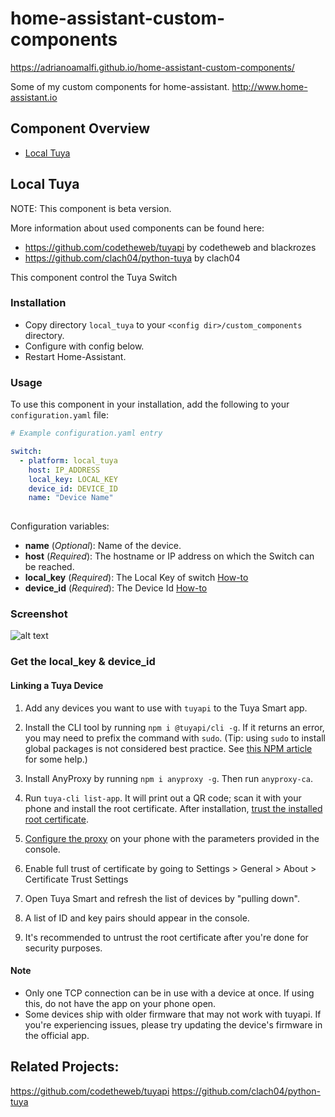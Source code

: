# home-assistant-custom-components
https://adrianoamalfi.github.io/home-assistant-custom-components/ 

Some of my custom components for home-assistant. <http://www.home-assistant.io>


Component Overview
------------------
  * [Local Tuya](#local-tuya)

## Local Tuya

NOTE: This component is beta version.

More information about used components can be found here:

- <https://github.com/codetheweb/tuyapi> by codetheweb and blackrozes
- <https://github.com/clach04/python-tuya> by clach04 

This component control the Tuya Switch 

### Installation

- Copy directory `local_tuya` to your `<config dir>/custom_components` directory.
- Configure with config below.
- Restart Home-Assistant.

### Usage
To use this component in your installation, add the following to your `configuration.yaml` file:

```yaml
# Example configuration.yaml entry

switch:
  - platform: local_tuya
    host: IP_ADDRESS
    local_key: LOCAL_KEY
    device_id: DEVICE_ID
    name: "Device Name"
    
```

Configuration variables:

- **name** (*Optional*): Name of the device.
- **host** (*Required*): The hostname or IP address on which the Switch can be reached.
- **local_key** (*Required*): The Local Key of switch [How-to](#Linking-a-Tuya-Device)
- **device_id** (*Required*): The Device Id [How-to](#Linking-a-Tuya-Device)


### Screenshot
![alt text](https://github.com/adrianoamalfi/home-assistant-custom-components/raw/master/screenshoots/local_tuya.PNG "Screenshot")


### Get the local_key & device_id
#### Linking a Tuya Device

1. Add any devices you want to use with `tuyapi` to the Tuya Smart app.

2. Install the CLI tool by running `npm i @tuyapi/cli -g`. If it returns an error, you may need to prefix the command with `sudo`. (Tip: using `sudo` to install global packages is not considered best practice. See [this NPM article](https://docs.npmjs.com/getting-started/fixing-npm-permissions) for some help.)

3. Install AnyProxy by running `npm i anyproxy -g`.  Then run `anyproxy-ca`.

4. Run `tuya-cli list-app`.  It will print out a QR code; scan it with your phone and install the root certificate.  After installation, [trust the installed root certificate](https://support.apple.com/en-nz/HT204477).

5. [Configure the proxy](http://www.iphonehacks.com/2017/02/how-to-configure-use-proxy-iphone-ipad.html) on your phone with the parameters provided in the console.

6. Enable full trust of certificate by going to Settings > General > About > Certificate Trust Settings

7. Open Tuya Smart and refresh the list of devices by "pulling down".

8. A list of ID and key pairs should appear in the console.

9. It's recommended to untrust the root certificate after you're done for security purposes.

#### Note

* Only one TCP connection can be in use with a device at once. If using this, do not have the app on your phone open.
* Some devices ship with older firmware that may not work with tuyapi. If you're experiencing issues, please try updating the device's firmware in the official app.


## Related Projects:
https://github.com/codetheweb/tuyapi 
https://github.com/clach04/python-tuya

